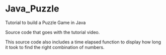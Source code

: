 # Java_Puzzle
Tutorial to build a Puzzle Game in Java

Source code that goes with the tutorial video.

This source code also includes a time elapsed function to display how long it took to find the right combination of numbers.

